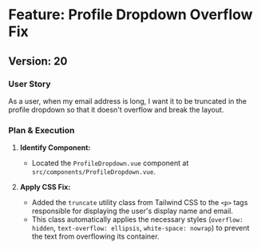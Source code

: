 # Feature: Profile Dropdown Overflow Fix

## Version: 20

### User Story

As a user, when my email address is long, I want it to be truncated in the profile dropdown so that it doesn't overflow and break the layout.

### Plan & Execution

1.  **Identify Component:**
    -   Located the `ProfileDropdown.vue` component at `src/components/ProfileDropdown.vue`.

2.  **Apply CSS Fix:**
    -   Added the `truncate` utility class from Tailwind CSS to the `<p>` tags responsible for displaying the user's display name and email.
    -   This class automatically applies the necessary styles (`overflow: hidden`, `text-overflow: ellipsis`, `white-space: nowrap`) to prevent the text from overflowing its container.
